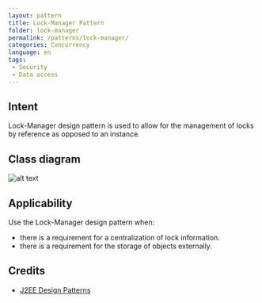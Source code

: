 ```yaml
---
layout: pattern
title: Lock-Manager Pattern
folder: lock-manager
permalink: /patterns/lock-manager/
categories: Concurrency
language: en
tags:
 - Security
 - Data access
---
```


## Intent
Lock-Manager design pattern is used to allow
for the management of locks by reference as opposed to an instance.

## Class diagram
![alt text](./etc/lazy-loading.png "Lazy Loading")

## Applicability
Use the Lock-Manager design pattern when:

* there is a requirement for a centralization of lock information.
* there is a requirement for the storage of objects externally.

## Credits

* [J2EE Design Patterns](https://www.amazon.com/gp/product/0596004273/ref=as_li_tl?ie=UTF8&camp=1789&creative=9325&creativeASIN=0596004273&linkCode=as2&tag=javadesignpat-20&linkId=48d37c67fb3d845b802fa9b619ad8f31)

